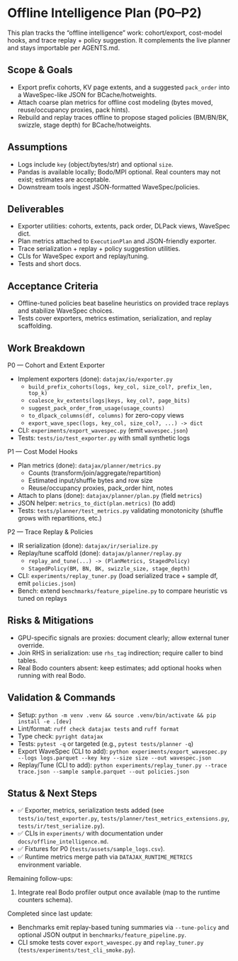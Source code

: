 # Offline Intelligence Plan (P0–P2)

This plan tracks the “offline intelligence” work: cohort/export, cost-model hooks, and trace replay + policy suggestion. It complements the live planner and stays importable per AGENTS.md.

## Scope & Goals
- Export prefix cohorts, KV page extents, and a suggested `pack_order` into a WaveSpec-like JSON for BCache/hotweights.
- Attach coarse plan metrics for offline cost modeling (bytes moved, reuse/occupancy proxies, pack hints).
- Rebuild and replay traces offline to propose staged policies (BM/BN/BK, swizzle, stage depth) for BCache/hotweights.

## Assumptions
- Logs include `key` (object/bytes/str) and optional `size`.
- Pandas is available locally; Bodo/MPI optional. Real counters may not exist; estimates are acceptable.
- Downstream tools ingest JSON-formatted WaveSpec/policies.

## Deliverables
- Exporter utilities: cohorts, extents, pack order, DLPack views, WaveSpec dict.
- Plan metrics attached to `ExecutionPlan` and JSON-friendly exporter.
- Trace serialization + replay + policy suggestion utilities.
- CLIs for WaveSpec export and replay/tuning.
- Tests and short docs.

## Acceptance Criteria
- Offline-tuned policies beat baseline heuristics on provided trace replays and stabilize WaveSpec choices.
- Tests cover exporters, metrics estimation, serialization, and replay scaffolding.

## Work Breakdown

P0 — Cohort and Extent Exporter
- Implement exporters (done): `datajax/io/exporter.py`
  - `build_prefix_cohorts(logs, key_col, size_col?, prefix_len, top_k)`
  - `coalesce_kv_extents(logs|keys, key_col?, page_bits)`
  - `suggest_pack_order_from_usage(usage_counts)`
  - `to_dlpack_columns(df, columns)` for zero-copy views
  - `export_wave_spec(logs, key_col, size_col?, ...) -> dict`
- CLI: `experiments/export_wavespec.py` (emit `wavespec.json`)
- Tests: `tests/io/test_exporter.py` with small synthetic logs

P1 — Cost Model Hooks
- Plan metrics (done): `datajax/planner/metrics.py`
  - Counts (transform/join/aggregate/repartition)
  - Estimated input/shuffle bytes and row size
  - Reuse/occupancy proxies, pack_order hint, notes
- Attach to plans (done): `datajax/planner/plan.py` (field `metrics`)
- JSON helper: `metrics_to_dict(plan.metrics)` (to add)
- Tests: `tests/planner/test_metrics.py` validating monotonicity (shuffle grows with repartitions, etc.)

P2 — Trace Replay & Policies
- IR serialization (done): `datajax/ir/serialize.py`
- Replay/tune scaffold (done): `datajax/planner/replay.py`
  - `replay_and_tune(...) -> (PlanMetrics, StagedPolicy)`
  - `StagedPolicy(BM, BN, BK, swizzle_size, stage_depth)`
- CLI: `experiments/replay_tuner.py` (load serialized trace + sample df, emit `policies.json`)
- Bench: extend `benchmarks/feature_pipeline.py` to compare heuristic vs tuned on replays

## Risks & Mitigations
- GPU-specific signals are proxies: document clearly; allow external tuner override.
- Join RHS in serialization: use `rhs_tag` indirection; require caller to bind tables.
- Real Bodo counters absent: keep estimates; add optional hooks when running with real Bodo.

## Validation & Commands
- Setup: `python -m venv .venv && source .venv/bin/activate && pip install -e .[dev]`
- Lint/format: `ruff check datajax tests` and `ruff format`
- Type check: `pyright datajax`
- Tests: `pytest -q` or targeted (e.g., `pytest tests/planner -q`)
- Export WaveSpec (CLI to add): `python experiments/export_wavespec.py --logs logs.parquet --key key --size size --out wavespec.json`
- Replay/Tune (CLI to add): `python experiments/replay_tuner.py --trace trace.json --sample sample.parquet --out policies.json`

## Status & Next Steps
- ✅ Exporter, metrics, serialization tests added (see `tests/io/test_exporter.py`, `tests/planner/test_metrics_extensions.py`, `tests/ir/test_serialize.py`).
- ✅ CLIs in `experiments/` with documentation under `docs/offline_intelligence.md`.
- ✅ Fixtures for P0 (`tests/assets/sample_logs.csv`).
- ✅ Runtime metrics merge path via `DATAJAX_RUNTIME_METRICS` environment variable.

Remaining follow-ups:
1) Integrate real Bodo profiler output once available (map to the runtime counters schema).

Completed since last update:
- Benchmarks emit replay-based tuning summaries via `--tune-policy` and optional JSON output in `benchmarks/feature_pipeline.py`.
- CLI smoke tests cover `export_wavespec.py` and `replay_tuner.py` (`tests/experiments/test_cli_smoke.py`).
